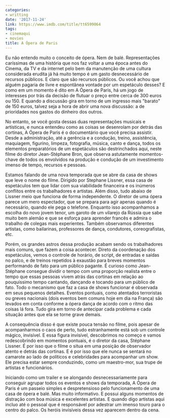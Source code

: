 ```yaml
---
categories:
- writting
date: '2017-11-24'
link: https://www.imdb.com/title/tt6599064
tags:
- cinemaqui
- movies
title: A Ópera de Paris
---
```


Eu não entendo muito o conceito de ópera. Nem de balé. Representações caríssimas de uma história que nos faz voltar a uma época antes do Cinema, da TV e da internet pelo bem da manutenção de uma cultura considerada erudita já há muito tempo é um gasto desnecessário de recursos públicos. E claro que são recursos públicos. Ou você achou que alguém pagaria de livre e espontânea vontade por um espetáculo desses? E como em um momento é dito em A Ópera de Paris, há um jogo de interesses por trás da decisão de flutuar o preço entre cerca de 300 euros ou 150. E quando a discussão gira em torno de um ingresso mais "barato" de 150 euros, talvez seja a hora de abrir uma nova discussão: a de prioridades nos gastos do dinheiro dos outros.

No entanto, se você gosta dessas duas representações musicais e artísticas, e nunca entendeu como as coisas se desenrolam por detrás das cortinas, A Ópera de Paris é o documentário que você precisa assistir. Desde a administração, até a gerência e a condução, treino, assistência, maquiagem, figurino, limpeza, fotografia, música, canto e dança, todos os elementos preparatórios de um espetáculos são destrinchados aqui, neste filme do diretor Jean-Stéphane Bron, que observa astutamente momentos-chave de todos os envolvidos na produção e condução de um investimento imenso de tempo, recursos e pessoas. 

Estamos falando de uma nova temporada que se abre da casa de shows que leve o nome do filme. Dirigido por Stephane Lissner, essa casa de espetáculos tem que lidar com sua viabilidade financeira e os inúmeros conflitos entre os trabalhadores e artistas. Além disso, tudo abaixo de Lissner meio que funciona de forma independente. O diretor de uma ópera parece um mero espectador, que se prepara para agir apenas quando é necessário, quando ele pega o telefone. Enquanto isso acompanhamos a escolha do novo jovem tenor, um garoto de um vilarejo da Rússia que sabe muito bem alemão e que se esforça para aprender francês e admira o trabalho de colegas mais experientes. Também observamos diferentes artistas, como bailarinas, professores de dança, condutores, coreografistas, etc.

Porém, os grandes astros dessa produção acabam sendo os trabalhadores mais comuns, que fazem a coisa acontecer. Direto da coordenação dos espetáculos, vemos o controle de horário, de script, de entradas e saídas no palco, e de treinos repetidos à exaustão para breves momentos performando de fato para um público pagante. É curioso como Jean-Stéphane consegue dividir o tempo com uma proporção realista entre o tempo que essas pessoas vivem atrás das cortinas em relação ao pouquíssimo tempo cantando, dançando e tocando para um público de fato. Todo o mecanismo que faz a casa de shows funcionar é observada em seus pequenos detalhes. Eventos pontuais, como atentados terroristas ou greves nacionais (dois eventos bem comuns hoje em dia na França) são levados em conta conforme a ópera dança de acordo com o ritmo das coisas lá fora. Tudo gira em torno de antecipar cada problema e cada situação antes que ela se torne grave demais.

A consequência disso é que existe pouca tensão no filme, pois apesar de acompanharmos o caos de perto, tudo estranhamente está sob um controle mágico, invisível. E essa figura invisível, descobrimos no começo e vamos redescobrindo em momentos pontuais, é o diretor da casa, Stéphane Lissner. É por isso que o filme o situa em uma posição de observador atento e detrás das cortinas. E é por isso que ele nunca se sentará no camarote ao lado de políticos e celebridades para acompanhar um show. Ele precisa estar sempre conduzindo, como um maestro-mor, sua trupe de artistas e funcionários.

Iniciando como um trailer e se alongando desnecessariamente para conseguir agrupar todos os eventos e shows da temporada, A Ópera de Paris é um passeio simples e despretensioso pelo funcionamento de uma casa de ópera e balé. Mas muito informativo. E possui alguns momentos de distração com boa música e excelentes artistas. E quando digo artistas aqui incluo até o pessoal que é responsável por adestrar um imenso touro para o centro do palco. Os heróis invisíveis dessa vez aparecem dentro da cena.